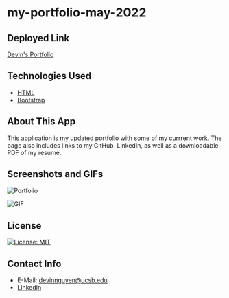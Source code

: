 # my-portfolio-may-2022

## Deployed Link

[Devin's Portfolio](https://kuyadevin.github.io/updated-portfolio/)

## Technologies Used

- [HTML](https://developer.mozilla.org/en-US/docs/Web/HTML)
- [Bootstrap](https://getbootstrap.com/)

## About This App

This application is my updated portfolio with some of my currrent work. The page also includes links to my GitHub, LinkedIn, as well as a downloadable PDF of my resume.

## Screenshots and GIFs

![Portfolio](<./assets/Images/Screenshot%20(52).png>)

![GIF](./assets/Images/Untitled_%20Apr%2018%2C%202022%2010_16%20PM.gif)

## License

[![License: MIT](https://img.shields.io/badge/License-MIT-yellow.svg)](https://opensource.org/licenses/MIT)

## Contact Info

- E-Mail: devinnguyen@ucsb.edu
- [LinkedIn](https://www.linkedin.com/in/devin-nguyen-9a0676212/)
